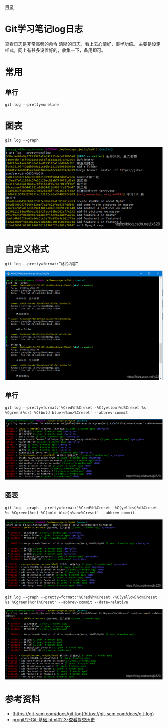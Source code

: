 [目录](./)
# Git学习笔记log日志

查看日志是非常高频的命令
清晰的日志，看上去心情好，事半功倍。
主要是设定样式，网上有甚多设置好的，收集一下，备用即可。

# 常用
## 单行

```
git log --pretty=oneline
```

# 图表

```
git log --graph
```
![](./20201112155122138.png)

# 自定义格式

```
git log --pretty=format:“格式内容”
```
![](./20201112145943887.png)

## 单行

```
git log --pretty=format:'%Cred%h%Creset -%C(yellow)%d%Creset %s %Cgreen(%cr) %C(bold blue)<%an>%Creset' --abbrev-commit
```
![](./20201112150740784.png)

## 图表

```
git log --graph --pretty=format:'%Cred%h%Creset -%C(yellow)%d%Creset %s %Cgreen(%cr) %C(bold blue)<%an>%Creset' --abbrev-commit
```
![](./20201112150049170.png)

```
git log --graph --pretty=format:'%Cred%h%Creset -%C(yellow)%d%Creset %s %Cgreen(%cr)%Creset' --abbrev-commit --date=relative
```
![](./20201112150127475.png)


# 参考资料

* [https://git-scm.com/docs/git-log](https://git-scm.com/docs/git-log)
* [progit/2-Git-基础.html#2.3-查看提交历史](https://gitee.com/progit/2-Git-%E5%9F%BA%E7%A1%80.html#2.3-%E6%9F%A5%E7%9C%8B%E6%8F%90%E4%BA%A4%E5%8E%86%E5%8F%B2)
